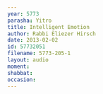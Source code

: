 ```yaml
---
year: 5773
parasha: Yitro
title: Intelligent Emotion
author: Rabbi Eliezer Hirsch
date: 2013-02-02
id: 57732051
filename: 5773-205-1
layout: audio
moment: 
shabbat: 
occasion: 
---
```

